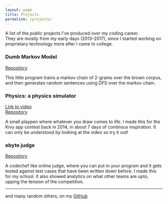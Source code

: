 ```yaml
---
layout: page
title: Projects
permalink: /projects/
---
```


A list of the *public* projects I've produced over my coding career.  
They are mostly from my early days (2013-2017), since I started working on proprietary
technology more after I came to college.

### Dumb Markov Model

[Repository](https://github.com/svineet/DumbMarkovModel)

This little program trains a markov chain of 2-grams over the brown corpus,
and then generates random sentences using DFS over the markov chain.

### Physics: a physics simulator

[Link to video](https://www.youtube.com/watch?v=8v1vjaEtMNI)  
[Repository](https://github.com/svineet/physics)

A small playpen where whatever you draw comes to life. I made this for the Kivy app contest back
in 2014, in about 7 days of continous inspiration. It can only be understood by looking at the video
so try it out!

### ebyte judge

[Repository](https://github.com/svineet/ebyte-judge)

A codechef like online judge, where you can put in your program and it gets tested against
test cases that have been written down before. I made this for my school. It also showed
analytics on what other teams are upto, upping the tension of the competition.

---

and many random others, on my [GitHub](https://github.com/svineet)
